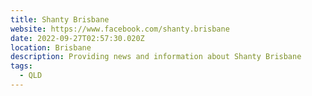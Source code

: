 ```yaml
---
title: Shanty Brisbane
website: https://www.facebook.com/shanty.brisbane
date: 2022-09-27T02:57:30.020Z
location: Brisbane
description: Providing news and information about Shanty Brisbane
tags:
  - QLD
---
```

